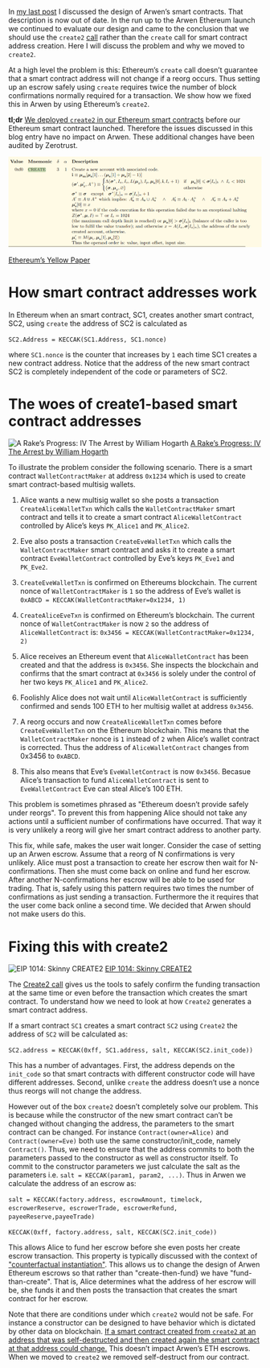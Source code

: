 In [my last post](../25/index.html) I discussed the design of Arwen’s smart contracts. That description is now out of date. In the run up to the Arwen Ethereum launch we continued to evaluate our design and came to the conclusion that we should use the `create2` [call](https://eips.ethereum.org/EIPS/eip-1014) rather than the `create` call for smart contract address creation. Here I will discuss the problem and why we moved to `create2`.

At a high level the problem is this: Ethereum’s `create` call doesn’t guarantee that a smart contract address will not change if a reorg occurs. Thus setting up an escrow safely using `create` requires twice the number of block confirmations normally required for a transaction. We show how we fixed this in Arwen by using Ethereum’s `create2`.

**tl;dr** [We deployed `create2` in our Ethereum smart contracts](https://github.com/cwcrypto/arwen-eth-contracts/commit/c92dfec7323fa30eb51c38e16438c62a5578984f) before our Ethereum smart contract launched. Therefore the issues discussed in this blog entry have no impact on Arwen. These additional changes have been audited by Zerotrust.

![Ethereum’s Yellow Paper](figs/yellowpaper.png)

[Ethereum’s Yellow Paper](https://github.com/ethereum/yellowpaper)


How smart contract addresses work
====

In Ethereum when an smart contract, SC1, creates another smart contract, SC2, using `create` the address of SC2 is calculated as

```SC2.Address = KECCAK(SC1.Address, SC1.nonce)```

where `SC1.nonce` is the counter that increases by `1` each time SC1 creates a new contract address. Notice that the address of the new smart contract SC2 is completely independent of the code or parameters of SC2.

The woes of create1-based smart contract addresses
====

![A Rake’s Progress: IV The Arrest by William Hogarth](figs/rakesprogress.jpeg)
[A Rake’s Progress: IV The Arrest by William Hogarth](https://en.wikipedia.org/wiki/A_Rake%27s_Progress#IV_%E2%80%93_The_Arrest)

To illustrate the problem consider the following scenario. There is a smart contract `WalletContractMaker` at address `0x1234` which is used to create smart contract-based multisig wallets.

1. Alice wants a new multisig wallet so she posts a transaction `CreateAliceWalletTxn` which calls the `WalletContractMaker` smart contract and tells it to create a smart contract `AliceWalletContract` controlled by Alice’s keys `PK_Alice1` and `PK_Alice2`.

2. Eve also posts a transaction `CreateEveWalletTxn` which calls the `WalletContractMaker` smart contract and asks it to create a smart contract `EveWalletContract` controlled by Eve’s keys `PK_Eve1` and `PK_Eve2`.

3. `CreateEveWalletTxn` is confirmed on Ethereums blockchain. The current nonce of `WalletContractMaker` is `1` so the address of Eve’s wallet is
`0xABCD = KECCAK(WalletContractMaker=0x1234, 1)`

4. `CreateAliceEveTxn` is confirmed on Ethereum’s blockchain. The current nonce of `WalletContractMaker` is now `2` so the address of `AliceWalletContract` is:
`0x3456 = KECCAK(WalletContractMaker=0x1234, 2)`

5. Alice receives an Ethereum event that `AliceWalletContract` has been created and that the address is `0x3456`. She inspects the blockchain and confirms that the smart contract at `0x3456` is solely under the control of her two keys `PK_Alice1` and `PK_Alice2`.

6. Foolishly Alice does not wait until `AliceWalletContract` is sufficiently confirmed and sends 100 ETH to her multisig wallet at address `0x3456`.

7. A reorg occurs and now `CreateAliceWalletTxn` comes before `CreateEveWalletTxn` on the Ethereum blockchain. This means that the `WalletContractMaker` nonce is `1` instead of `2` when Alice’s wallet contract is corrected. Thus the address of `AliceWalletContract` changes from 0x3456 to `0xABCD`.

8. This also means that Eve’s `EveWalletContract` is now `0x3456`. Becasue Alice’s transaction to fund `AliceWalletContract` is sent to `EveWalletContract` Eve can steal Alice’s 100 ETH.

This problem is sometimes phrased as "Ethereum doesn’t provide safely under reorgs". To prevent this from happening Alice should not take any actions until a sufficient number of confirmations have occurred. That way it is very unlikely a reorg will give her smart contract address to another party.

This fix, while safe, makes the user wait longer. Consider the case of setting up an Arwen escrow. Assume that a reorg of N confirmations is very unlikely. Alice must post a transaction to create her escrow then wait for N-confirmations. Then she must come back on online and fund her escrow. After another N-confirmations her escrow will be able to be used for trading. That is, safely using this pattern requires two times the number of confirmations as just sending a transaction. Furthermore the it requires that the user come back online a second time. We decided that Arwen should not make users do this.


Fixing this with create2
====
![EIP 1014: Skinny CREATE2](figs/EIP1014.png)
[EIP 1014: Skinny CREATE2](https://eips.ethereum.org/EIPS/eip-1014)

The [Create2 call](https://eips.ethereum.org/EIPS/eip-1014) gives us the tools to safely confirm the funding transaction at the same time or even before the transaction which creates the smart contract. To understand how we need to look at how `Create2` generates a smart contract address.

If a smart contract `SC1` creates a smart contract `SC2` using `Create2` the address of `SC2` will be calculated as:

```SC2.address = KECCAK(0xff, SC1.address, salt, KECCAK(SC2.init_code))```

This has a number of advantages. First, the address depends on the `init_code` so that smart contracts with different constructor code will have different addresses. Second, unlike `create` the address doesn’t use a nonce thus reorgs will not change the address.

However out of the box `create2` doesn’t completely solve our problem. This is because while the constructor of the new smart contract can’t be changed without changing the address, the parameters to the smart contract can be changed. For instance `Contract(owner=Alice)` and `Contract(owner=Eve)` both use the same constructor/init_code, namely `Contract()`. Thus, we need to ensure that the address commits to both the parameters passed to the constructor as well as constructor itself. To commit to the constructor parameters we just calculate the salt as the parameters i.e. `salt = KECCAK(param1, param2, ...)`.
Thus in Arwen we calculate the address of an escrow as:

```salt = KECCAK(factory.address, escrowAmount, timelock, escrowerReserve, escrowerTrade, escrowerRefund, payeeReserve,payeeTrade)```

```KECCAK(0xff, factory.address, salt, KECCAK(SC2.init_code))```

This allows Alice to fund her escrow before she even posts her create escrow transaction. This property is typically discussed with the context of ["counterfactual instantiation"](https://blog.cotten.io/ethereums-eip-1014-create-2-d17b1a184498). This allows us to change the design of Arwen Ethereum escrows so that rather than "create-then-fund} we have "fund-than-create". That is, Alice determines what the address of her escrow will be, she funds it and then posts the transaction that creates the smart contract for her escrow.

Note that there are conditions under which `create2` would not be safe. For instance a constructor can be designed to have behavior which is dictated by other data on blockchain. [If a smart contract created from `create2` at an address that was self-destructed and then created again the smart contract at that address could change.](https://ethereum-magicians.org/t/potential-security-implications-of-create2-eip-1014/2614/27) This doesn’t impact Arwen’s ETH escrows. When we moved to `create2` we removed self-destruct from our contract.